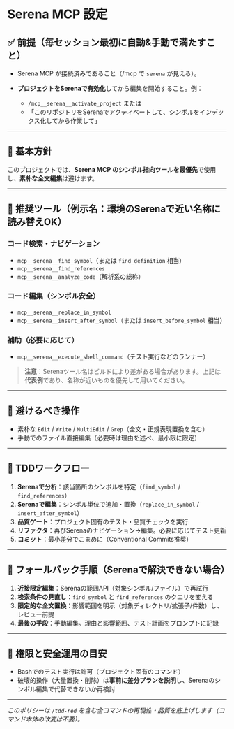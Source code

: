 # Serena MCP 設定

## ✅ 前提（毎セッション最初に自動&手動で満たすこと）

* Serena MCP が接続済みであること（/mcp で `serena` が見える）。
* **プロジェクトをSerenaで有効化**してから編集を開始すること。例：

  * `/mcp__serena__activate_project` または
  * 「このリポジトリをSerenaでアクティベートして、シンボルをインデックス化してから作業して」

---

## 🎯 基本方針

このプロジェクトでは、**Serena MCP のシンボル指向ツールを最優先**で使用し、**素朴な全文編集**は避けます。

---

## 🔧 推奨ツール（例示名：環境のSerenaで近い名称に読み替えOK）

### コード検索・ナビゲーション

* `mcp__serena__find_symbol`（または `find_definition` 相当）
* `mcp__serena__find_references`
* `mcp__serena__analyze_code`（解析系の総称）

### コード編集（シンボル安全）

* `mcp__serena__replace_in_symbol`
* `mcp__serena__insert_after_symbol`（または `insert_before_symbol` 相当）

### 補助（必要に応じて）

* `mcp__serena__execute_shell_command`（テスト実行などのランナー）

> **注意**：Serenaツール名はビルドにより差がある場合があります。上記は**代表例**であり、名称が近いものを優先して用いてください。

---

## 🚫 避けるべき操作

* 素朴な `Edit` / `Write` / `MultiEdit` / `Grep`（全文・正規表現置換を含む）
* 手動でのファイル直接編集（必要時は理由を述べ、最小限に限定）

---

## 🔄 TDDワークフロー

1. **Serenaで分析**：該当箇所のシンボルを特定（`find_symbol` / `find_references`）
2. **Serenaで編集**：シンボル単位で追加・置換（`replace_in_symbol` / `insert_after_symbol`）
3. **品質ゲート**：プロジェクト固有のテスト・品質チェックを実行
4. **リファクタ**：再びSerenaのナビゲーション→編集。必要に応じてテスト更新
5. **コミット**：最小差分でこまめに（Conventional Commits推奨）

---

## 🛟 フォールバック手順（Serenaで解決できない場合）

1. **近接限定編集**：Serenaの範囲API（対象シンボル/ファイル）で再試行
2. **検索条件の見直し**：`find_symbol` と `find_references` のクエリを変える
3. **限定的な全文置換**：影響範囲を明示（対象ディレクトリ/拡張子/件数）し、レビュー前提
4. **最後の手段**：手動編集。理由と影響範囲、テスト計画をプロンプトに記録

---

## 🔐 権限と安全運用の目安

* Bashでのテスト実行は許可（プロジェクト固有のコマンド）
* 破壊的操作（大量置換・削除）は**事前に差分プランを説明**し、Serenaのシンボル編集で代替できないか再検討

---

*このポリシーは `/tdd-red` を含む全コマンドの再現性・品質を底上げします（コマンド本体の改変は不要）。*
